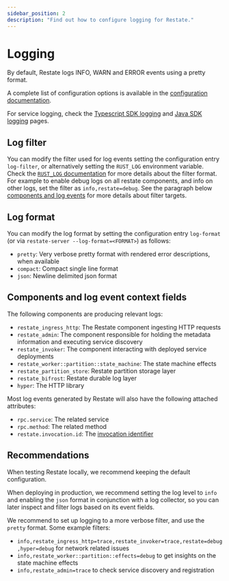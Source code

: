 ```yaml
---
sidebar_position: 2
description: "Find out how to configure logging for Restate."
---
```


# Logging

By default, Restate logs INFO, WARN and ERROR events using a pretty format.

A complete list of configuration options is available in the [configuration documentation](/operate/configuration).

For service logging, check the [Typescript SDK logging](/develop/ts/logging) and [Java SDK logging](/develop/java/logging) pages.

## Log filter

You can modify the filter used for log events setting the configuration entry `log-filter`, or alternatively setting the `RUST_LOG` environment variable. Check the [`RUST_LOG` documentation](https://docs.rs/tracing-subscriber/latest/tracing_subscriber/filter/struct.EnvFilter.html) for more details about the filter format. For example to enable debug logs on all restate components, and info on other logs, set the filter as `info,restate=debug`. See the paragraph below [components and log events](#components-and-log-event-context-fields) for more details about filter targets.

## Log format

You can modify the log format by setting the configuration entry `log-format` (or via `restate-server --log-format=<FORMAT>`) as follows:

* `pretty`: Very verbose pretty format with rendered error descriptions, when available
* `compact`: Compact single line format
* `json`: Newline delimited json format

## Components and log event context fields

The following components are producing relevant logs:

* `restate_ingress_http`: The Restate component ingesting HTTP requests
* `restate_admin`: The component responsible for holding the metadata information and executing service discovery
* `restate_invoker`: The component interacting with deployed service deployments
* `restate_worker::partition::state_machine`: The state machine effects
* `restate_partition_store`: Restate partition storage layer
* `restate_bifrost`: Restate durable log layer
* `hyper`: The HTTP library

Most log events generated by Restate will also have the following attached attributes:

* `rpc.service`: The related service
* `rpc.method`: The related method
* `restate.invocation.id`: The [invocation identifier](/operate/invocation#invocation-identifier)

## Recommendations

When testing Restate locally, we recommend keeping the default configuration.

When deploying in production, we recommend setting the log level to `info` and enabling the `json` format in conjunction with a log collector, so you can later inspect and filter logs based on its event fields.

We recommend to set up logging to a more verbose filter, and use the `pretty` format. Some example filters:

* `info,restate_ingress_http=trace,restate_invoker=trace,restate=debug,hyper=debug` for network related issues
* `info,restate_worker::partition::effects=debug` to get insights on the state machine effects
* `info,restate_admin=trace` to check service discovery and registration
